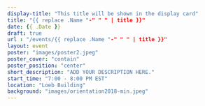```yaml
---
display-title: "This title will be shown in the display card" 
title: "{{ replace .Name "-" " " | title }}"
date: {{ .Date }}
draft: true
url : "/events/{{ replace .Name "-" " " | title }}"
layout: event
poster: "images/poster2.jpeg"
poster_cover: "contain"
poster_position: "center"
short_description: "ADD YOUR DESCRIPTION HERE."
start_time: "7:00 - 8:00 PM EST"
location: "Loeb Building"
background: "images/orientation2018-min.jpeg"
---
```

